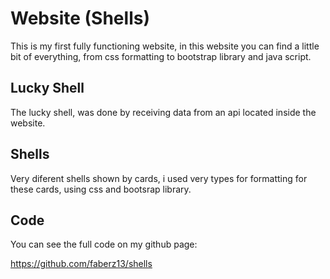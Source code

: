 # Website (Shells)
This is my first fully functioning website, in this website you can find a little bit of everything, from css formatting to bootstrap library and java script. 

## Lucky Shell
The lucky shell, was done by receiving data from an api located inside the website.

## Shells
Very diferent shells shown by cards, i used very types for formatting for these cards, using css and bootsrap library.

## Code
You can see the full code on my github page:

https://github.com/faberz13/shells
